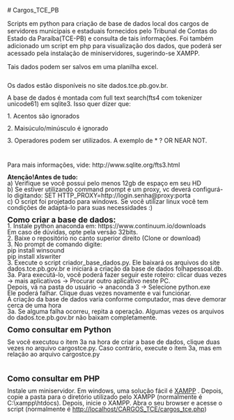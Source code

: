 <p># Cargos_TCE_PB</p>
<p>Scripts em python para cria&ccedil;&atilde;o de base de dados local dos cargos de servidores municipais e estaduais fornecidos pelo Tribunal de Contas do Estado da Para&iacute;ba(TCE-PB) e consulta de tais informa&ccedil;&otilde;es. Foi tamb&eacute;m adicionado um script em php para visualiza&ccedil;&atilde;o dos dados, que poder&aacute; ser acessado pela instala&ccedil;&atilde;o de miniservidores, sugerindo-se XAMPP.</p>
<p>Tais dados podem ser salvos em uma planilha excel.</p>
<p style="margin-bottom: 0cm; line-height: 100%;" align="left"><br /> Os dados est&atilde;o dispon&iacute;veis no site dados.tce.pb.gov.br.</p>
<p style="margin-bottom: 0cm; line-height: 100%;" align="left">A base de dados &eacute; montada com full text search(fts4 com tokenizer unicode61) em sqlite3. Isso quer dizer que:</p>
<p style="margin-bottom: 0cm; line-height: 100%;" align="left">1. Acentos s&atilde;o ignorados</p>
<p style="margin-bottom: 0cm; line-height: 100%;" align="left">2. Mais&uacute;culo/min&uacute;sculo &eacute; ignorado</p>
<p style="margin-bottom: 0cm; line-height: 100%;" align="left">3. Operadores podem ser utilizados. A exemplo de * ? OR NEAR NOT.</p>
<p style="margin-bottom: 0cm; line-height: 100%;" align="left"><br /> <br /> Para mais informa&ccedil;&otilde;es, vide: http://www.sqlite.org/fts3.html<br /> <br /> <strong>Aten&ccedil;&atilde;o!Antes de tudo:<br /> </strong>a) Verifique se voc&ecirc; possui pelo menos 12gb de espa&ccedil;o em seu HD<br /> b) Se estiver utilizando command prompt e um proxy, vc dever&aacute; configur&aacute;-lo digitando: SET HTTP_PROXY=http://login.senha@proxy:porta<br />c) O script foi projetado para windows. Se voc&ecirc; utilizar linux voc&ecirc; tem condi&ccedil;&otilde;es de adapt&aacute;-lo para suas necessidades :)<br /> <br /> <span style="font-size: large;"><strong>Como criar a base de dados:<br /> </strong></span>1. Instale python anaconda em: https://www.continuum.io/downloads<br /> Em caso de d&uacute;vidas, opte pela vers&atilde;o 32bits.<br /> 2. Baixe o reposit&oacute;rio no canto superior direito (Clone or download)<br /> 3. No prompt de comando digite: <br /> pip install winsound<br /> pip install xlswriter<br /> 3. Execute o script criador_base_dados.py. Ele baixar&aacute; os arquivos do site dados.tce.pb.gov.br e iniciar&aacute; a cria&ccedil;&atilde;o da base de dados folhapessoal.db.<br /> 3a. Para execut&aacute;-lo, voc&ecirc; poder&aacute; fazer seguir este roteiro: clicar duas vezes -&gt; mais aplicativos -&gt; Procurar outro aplicativo neste PC.<br /> Depois, v&aacute; na pasta do usu&aacute;rio -&gt; anaconda 3 -&gt; Selecione python.exe<br /> Ele poder&aacute; falhar. Clique duas vezes novamente e vai funcionar.<br /> A cria&ccedil;&atilde;o da base de dados varia conforme computador, mas deve demorar cerca de uma hora<br /> 3a. Se alguma falha ocorreu, repita a opera&ccedil;&atilde;o. Algumas vezes os arquivos do dados.tce.pb.gov.br n&atilde;o baixam completamente.<br /> <br /> <span style="font-size: large;"><strong>Como consultar em Python</strong></span></p>
<p style="margin-bottom: 0cm; line-height: 100%;" align="left">Se voc&ecirc; executou o item 3a na hora de criar a base de dados, clique duas vezes no arquivo cargostce.py. Caso contr&aacute;rio, execute o item 3a, mas em rela&ccedil;&atilde;o ao arquivo cargostce.py</p>
<p style="margin-bottom: 0cm; line-height: 100%;" align="left">&nbsp;</p>
<p style="margin-bottom: 0cm; line-height: 100%;" align="left"><span style="font-size: large;"><strong>Como consultar em&nbsp;PHP</strong></span></p>
<p style="margin-bottom: 0cm; line-height: 100%;" align="left">Instale um miniservidor. Em windows, uma solu&ccedil;&atilde;o f&aacute;cil &eacute;&nbsp;<a href="https://www.apachefriends.org/pt_br/index.html">XAMPP</a>&nbsp;. Depois, copie a pasta para o diret&oacute;rio utilizado pelo XAMPP (normalmente &eacute; C:\xampp\htdocs). Depois, inicie o XAMPP. Abra o&nbsp;seu browser e acesse o script (normalmente &eacute;&nbsp;<a href="http://localhost/CARGOS_TCE/cargos_tce.php">http://localhost/CARGOS_TCE/cargos_tce.php</a>)</p>

